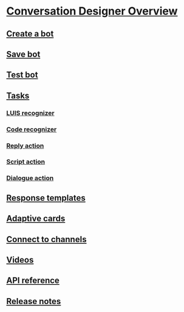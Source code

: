 # [Conversation Designer Overview](index.md)
## [Create a bot](conversation-designer-create-bot.md)
## [Save bot](conversation-designer-save-bot.md)
## [Test bot](conversation-designer-debug-bot.md)
## [Tasks](conversation-designer-tasks.md)
### [LUIS recognizer](conversation-designer-luis.md)
### [Code recognizer](conversation-designer-code-recognizer.md)
### [Reply action](conversation-designer-reply.md)
### [Script action](conversation-designer-script-function.md)
### [Dialogue action](conversation-designer-dialogues.md)
## [Response templates](conversation-designer-response-templates.md)
## [Adaptive cards](conversation-designer-adaptive-cards.md)
## [Connect to channels](conversation-designer-deploy.md)
## [Videos](conversation-designer-videos.md)
## [API reference](conversation-designer-context-object.md)
## [Release notes](conversation-designer-release-notes.md)
